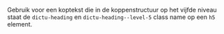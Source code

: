 Gebruik voor een koptekst die in de koppenstructuur op het vijfde niveau staat de `dictu-heading` en `dictu-heading--level-5` class name op een `h5` element.
